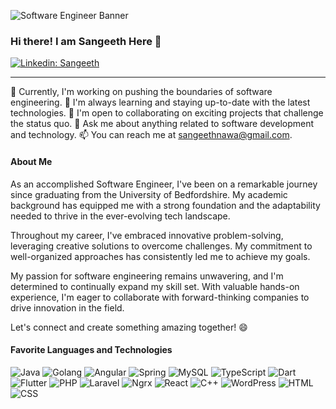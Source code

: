 ![Software Engineer Banner](https://www.emertxe.com/wp-content/uploads/2017/12/scripting-vs-programming.jpg)

### Hi there! I am Sangeeth Here 👋 
[![Linkedin: Sangeeth](https://img.shields.io/badge/-Sangeeth-blue?style=flat-square&logo=Linkedin&logoColor=white&link=https://www.linkedin.com/in/sangeeth-nawarathna-34b7661b2/)](https://www.linkedin.com/in/sangeeth-nawarathna-34b7661b2/)
<hr>

🔭 Currently, I'm working on pushing the boundaries of software engineering.
🌱 I'm always learning and staying up-to-date with the latest technologies.
👯 I'm open to collaborating on exciting projects that challenge the status quo.
💬 Ask me about anything related to software development and technology.
📫 You can reach me at [sangeethnawa@gmail.com](mailto:sangeethnawa@gmail.com).

#### About Me

As an accomplished Software Engineer, I've been on a remarkable journey since graduating from the University of Bedfordshire. My academic background has equipped me with a strong foundation and the adaptability needed to thrive in the ever-evolving tech landscape.

Throughout my career, I've embraced innovative problem-solving, leveraging creative solutions to overcome challenges. My commitment to well-organized approaches has consistently led me to achieve my goals.

My passion for software engineering remains unwavering, and I'm determined to continually expand my skill set. With valuable hands-on experience, I'm eager to collaborate with forward-thinking companies to drive innovation in the field.

Let's connect and create something amazing together! 😄


#### Favorite Languages and Technologies 

![Java](https://img.shields.io/badge/Java-007396?style=for-the-badge&logo=java&logoColor=white) ![Golang](https://img.shields.io/badge/Go-00ADD8?style=for-the-badge&logo=go&logoColor=white) ![Angular](https://img.shields.io/badge/Angular-DD0031?style=for-the-badge&logo=angular&logoColor=white) ![Spring](https://img.shields.io/badge/Spring-6DB33F?style=for-the-badge&logo=spring&logoColor=white) ![MySQL](https://img.shields.io/badge/MySQL-4479A1?style=for-the-badge&logo=mysql&logoColor=white) ![TypeScript](https://img.shields.io/badge/TypeScript-3178C6?style=for-the-badge&logo=typescript&logoColor=white) ![Dart](https://img.shields.io/badge/Dart-0175C2?style=for-the-badge&logo=dart&logoColor=white) ![Flutter](https://img.shields.io/badge/Flutter-02569B?style=for-the-badge&logo=flutter&logoColor=white) ![PHP](https://img.shields.io/badge/PHP-777BB4?style=for-the-badge&logo=php&logoColor=white) ![Laravel](https://img.shields.io/badge/Laravel-FF2D20?style=for-the-badge&logo=laravel&logoColor=white) ![Ngrx](https://img.shields.io/badge/Ngrx-004880?style=for-the-badge) ![React](https://img.shields.io/badge/React-61DAFB?style=for-the-badge&logo=react&logoColor=black) ![C++](https://img.shields.io/badge/C++-00599C?style=for-the-badge&logo=c%2B%2B&logoColor=white) ![WordPress](https://img.shields.io/badge/WordPress-21759B?style=for-the-badge&logo=wordpress&logoColor=white) ![HTML](https://img.shields.io/badge/HTML-E34F26?style=for-the-badge&logo=html5&logoColor=white) ![CSS](https://img.shields.io/badge/CSS-1572B6?style=for-the-badge&logo=css3&logoColor=white)

